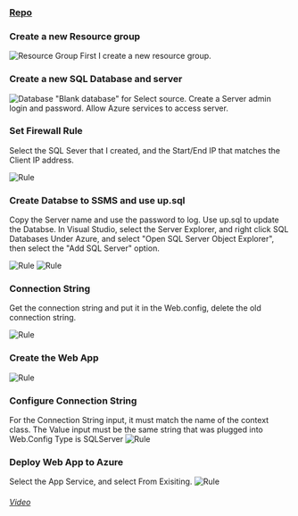 ### [Repo](https://github.com/klyu521/klyu521.github.io)

### Create a new Resource group
![Resource Group](1.png)
 First I create a new resource group.
 
### Create a new SQL Database and server 
![Database](2.png)
"Blank database" for Select source.
Create a Server admin login and password.
Allow Azure services to access server. 

### Set Firewall Rule 
Select the SQL Sever that I created, and the Start/End IP that matches the Client IP address.

![Rule](3.png)

### Create Databse to SSMS and use up.sql
Copy the Server name and use the password to log.
Use up.sql to update the Databse.
In Visual Studio, select the Server Explorer, and right click SQL Databases Under Azure, and select "Open SQL Server Object Explorer", 
then select the "Add SQL Server" option.

![Rule](4.png)
![Rule](5.png)

### Connection String
 Get the connection string and put it in the Web.config, delete the old connection string.
 
 ![Rule](6.png)
 
 ### Create the Web App
 ![Rule](7.png)
 
 ### Configure Connection String
 For the Connection String input, it must match the name of the context class.
 The Value input must be the same string that was plugged into Web.Config
 Type is SQLServer
 ![Rule](8.png)
 
 ### Deploy Web App to Azure
  Select the App Service, and select From Exisiting.
  ![Rule](9.png)


###### [Video](https://www.youtube.com/watch?v=Ren0Ekuuug4&feature=youtu.be)
